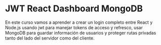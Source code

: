 # JWT React Dashboard MongoDB
 En este curso vamos a aprender a crear un login completo entre React y Node.js usando jwt para manejar tokens de acceso y refresco, usar MongoDB para guardar información de usuarios y proteger rutas privadas tanto del lado del servidor como del cliente.
